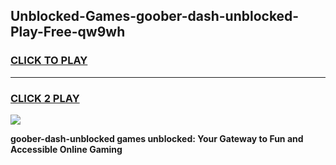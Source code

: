 
## Unblocked-Games-goober-dash-unblocked-Play-Free-qw9wh
<h3>
<a href="https://premium76.site?title=goober-dash-unblocked&ref=23A">CLICK TO PLAY</a></h3>
<hr>

<h3>
<a href="https://premium76.site?title=goober-dash-unblocked&ref=23A">CLICK 2 PLAY</a>
  
</h3>

<a href="https://premium76.site?title=goober-dash-unblocked&ref=23A"><img src="https://clearcache.store/games.png"></a>


**goober-dash-unblocked games unblocked: Your Gateway to Fun and Accessible Online Gaming**

